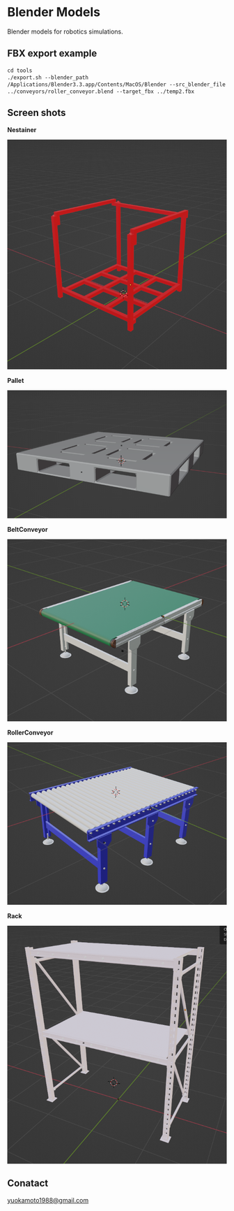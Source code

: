 # Blender Models

Blender models for robotics simulations.

## FBX export example

```
cd tools
./export.sh --blender_path /Applications/Blender3.3.app/Contents/MacOS/Blender --src_blender_file ../conveyors/roller_conveyor.blend --target_fbx ../temp2.fbx
```

## Screen shots

**Nestainer**

![Nestainer](images/Nestainer.png)

**Pallet**

![Pallet](images/Pallet.png)

**BeltConveyor**

![BeltConveyor](images/BeltConveyor.png)

**RollerConveyor**

![RollerConveyor](images/RollerConveyor.png)

**Rack**

![Rack](images/Rack.png)

## Conatact

yuokamoto1988@gmail.com
